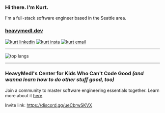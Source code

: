 ### Hi there. I'm Kurt.

I'm a full-stack software engineer based in the Seattle area.

### <a href="https://heavymedl.dev" target="blank">heavymedl.dev</a>

<p align="left">
<a href="https://www.linkedin.com/in/heavymedl" target="blank"><img align="center" src="https://img.shields.io/badge/-LinkedIn-1568BF?style=for-the-badge&logo=Linkedin&logoColor=white" alt="kurt linkedin" /></a>
<a href="https://instagram.com/heavy.medl" target="blank"><img align="center" src="https://img.shields.io/badge/Instagram-E4405F.svg?style=for-the-badge&logo=Instagram&logoColor=white" alt="kurt insta" /></a>
<a href="mailto:kurtdmedley@gmail.com"><img align="center" src="https://img.shields.io/badge/-Email-E8453C?style=for-the-badge&logo=Gmail&logoColor=white" alt="kurt email" /></a>
</p>

---

<p align="left">
<!-- <img src="https://github-readme-stats-heavymedl.vercel.app/api?username=heavymedl&include_all_commits=true&hide_title=true&theme=tokyonight&show_icons=true&hide_border=true" alt="github stats" /> -->
<img align="top" src="https://github-readme-stats-heavymedl.vercel.app/api/top-langs/?username=heavymedl&hide_title=true&theme=tokyonight&show_icons=true&layout=compact&exclude_repo=archive&hide_border=true" alt="top langs" />
</p>

---

### HeavyMedl's Center for Kids Who Can't Code Good *(and wanna learn how to do other stuff good, too)*

Join a community to master software engineering essentials together. Learn more about it <a href="https://heavymedl.dev/posts/center-for-kids-who-cant-code-good/" target="blank">here</a>.

Invite link: https://discord.gg/ueCbrwSKVX
